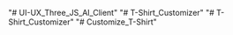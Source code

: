 "# UI-UX_Three_JS_AI_Client" 
"# T-Shirt_Customizer" 
"# T-Shirt_Customizer" 
"# Customize_T-Shirt" 
